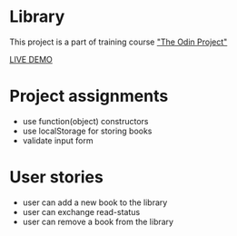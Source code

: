 # Library
This project is a part of training course ["The Odin Project"](https://www.theodinproject.com/paths/full-stack-javascript/courses/javascript/lessons/library)

[LIVE DEMO](https://sirjohnsem.github.io/Library-App/)

# Project assignments
- use function(object) constructors
- use localStorage for storing books
- validate input form

# User stories
- user can add a new book to the library  
- user can exchange read-status  
- user can remove a book from the library 
